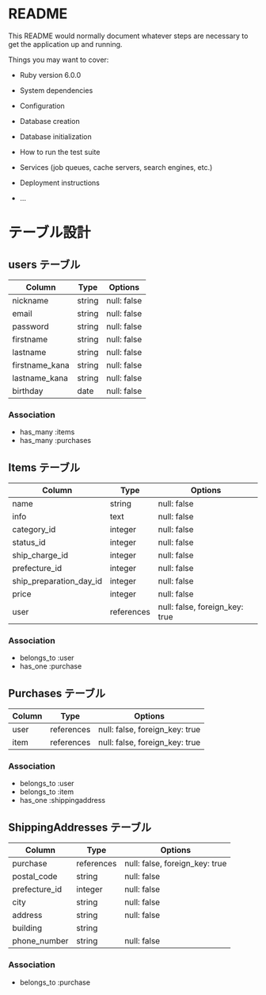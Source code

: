 # README

This README would normally document whatever steps are necessary to get the
application up and running.

Things you may want to cover:

* Ruby version
6.0.0
* System dependencies

* Configuration

* Database creation

* Database initialization

* How to run the test suite

* Services (job queues, cache servers, search engines, etc.)

* Deployment instructions

* ...

# テーブル設計

## users テーブル

| Column         | Type   | Options     |
| -------------- | ------ | ----------- |
| nickname       | string | null: false |
| email          | string | null: false |
| password       | string | null: false |
| firstname      | string | null: false |
| lastname       | string | null: false |
| firstname_kana | string | null: false |
| lastname_kana  | string | null: false |
| birthday       | date   | null: false |


### Association

- has_many :items
- has_many :purchases

## Items テーブル

| Column                  | Type       | Options                        |
| ----------------------- | ---------- | ------------------------------ |
| name                    | string     | null: false                    |
| info                    | text       | null: false                    |
| category_id             | integer    | null: false                    |
| status_id               | integer    | null: false                    |
| ship_charge_id          | integer    | null: false                    |
| prefecture_id           | integer    | null: false                    |
| ship_preparation_day_id | integer    | null: false                    |
| price                   | integer    | null: false                    |
| user                    | references | null: false, foreign_key: true |

### Association

- belongs_to :user
- has_one :purchase

## Purchases テーブル

| Column | Type       | Options                        |
| ------ | ---------- | ------------------------------ |
| user   | references | null: false, foreign_key: true |
| item   | references | null: false, foreign_key: true |

### Association

- belongs_to :user
- belongs_to :item
- has_one :shippingaddress 

## ShippingAddresses テーブル

| Column       | Type       | Options                        |
| ------------ | ---------- | ------------------------------ |
| purchase     | references | null: false, foreign_key: true |
| postal_code  | string     | null: false                    |
| prefecture_id| integer    | null: false                    |
| city         | string     | null: false                    |
| address      | string     | null: false                    |
| building     | string     |                                |
| phone_number | string     | null: false                    |


### Association

- belongs_to :purchase
